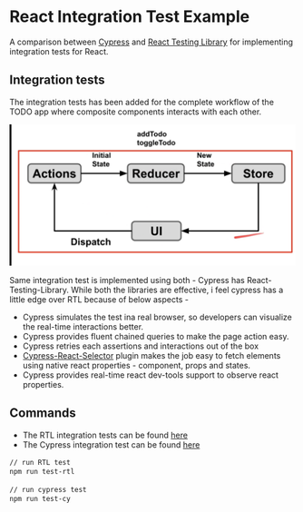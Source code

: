 # React Integration Test Example

A comparison between [Cypress](https://www.cypress.io/) and [React Testing Library](https://testing-library.com/docs/react-testing-library/intro/) for implementing integration tests for React.

## Integration tests

The integration tests has been added for the complete workflow of the TODO app where composite components interacts with each other.

![integration-flow](./flow.png)

Same integration test is implemented using both - Cypress has React-Testing-Library. While both the libraries are effective, i feel cypress has a little edge over RTL because of below aspects -

-   Cypress simulates the test ina real browser, so developers can visualize the real-time interactions better.
-   Cypress provides fluent chained queries to make the page action easy.
-   Cypress retries each assertions and interactions out of the box
-   [Cypress-React-Selector](https://github.com/abhinaba-ghosh/cypress-react-selector) plugin makes the job easy to fetch elements using native react properties - component, props and states.
-   Cypress provides real-time react dev-tools support to observe react properties.

## Commands

-   The RTL integration tests can be found [here](./src/test/rtl)
-   The Cypress integration test can be found [here](./src/test/cypress)

```ssh
// run RTL test
npm run test-rtl

// run cypress test
npm run test-cy
```
